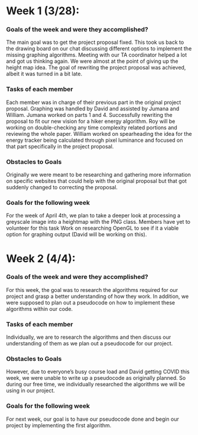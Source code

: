 # Week 1 (3/28):

### Goals of the week and were they accomplished?
The main goal was to get the project proposal fixed. This took us back to the drawing board on our chat discussing different options to implement the missing graphing algorithms. Meeting with our TA coordinator helped a lot and got us thinking again. We were almost at the point of giving up the height map idea. The goal of rewriting the project proposal was achieved, albeit it was turned in a bit late. 

### Tasks of each member
Each member was in charge of their previous part in the original project proposal. Graphing was handled by David and assisted by Jumana and William. Jumana worked on parts 1 and 4. Successfully rewriting the proposal to fit our new vision for a hiker energy algorithm. Roy will be working on double-checking any time complexity related portions and reviewing the whole paper. William worked on spearheading the idea for the energy tracker being calculated through pixel luminance and focused on that part specifically in the project proposal.

### Obstacles to Goals
Originally we were meant to be researching and gathering more information on specific websites that could help with the original proposal but that got suddenly changed to correcting the proposal. 

### Goals for the following week
For the week of April 4th, we plan to take a deeper look at processing a greyscale image into a heightmap with the PNG class. 
Members have yet to volunteer for this task Work on researching OpenGL to see if it a viable option for graphing output (David will be working on this).

# Week 2 (4/4):

### Goals of the week and were they accomplished?
For this week, the goal was to research the algorithms required for our project and grasp a better understanding of how they work. In addition, we were supposed to plan out a pseudocode on how to implement these algorithms within our code.

### Tasks of each member
Individually, we are to research the algorithms and then discuss our understanding of them as we plan out a pseudocode for our project.

### Obstacles to Goals
However, due to everyone’s busy course load and David getting COVID this week, we were unable to write up a pseudocode as originally planned. So during our free time, we individually researched the algorithms we will be using in our project.

### Goals for the following week
For next week, our goal is to have our pseudocode done and begin our project by implementing the first algorithm.